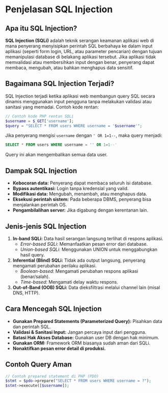 # Penjelasan SQL Injection

## Apa itu SQL Injection?

**SQL Injection (SQLi)** adalah teknik serangan keamanan aplikasi web di mana penyerang menyisipkan perintah SQL berbahaya ke dalam input aplikasi (seperti form login, URL, atau parameter pencarian) dengan tujuan memanipulasi database di belakang aplikasi tersebut. Jika aplikasi tidak memvalidasi atau membersihkan input dengan benar, penyerang dapat membaca, mengubah, atau bahkan menghapus data sensitif.

## Bagaimana SQL Injection Terjadi?

SQL Injection terjadi ketika aplikasi web membangun query SQL secara dinamis menggunakan input pengguna tanpa melakukan validasi atau sanitasi yang memadai. Contoh kode rentan:

```php
// Contoh kode PHP rentan SQLi
$username = $_GET['username'];
$query = "SELECT * FROM users WHERE username = '$username'";
```

Jika penyerang mengisi `username` dengan `' OR 1=1--`, maka query menjadi:

```sql
SELECT * FROM users WHERE username = '' OR 1=1--'
```

Query ini akan mengembalikan semua data user.

## Dampak SQL Injection

- **Kebocoran data:** Penyerang dapat membaca seluruh isi database.
- **Bypass autentikasi:** Login tanpa kredensial yang valid.
- **Modifikasi data:** Mengubah, menambah, atau menghapus data.
- **Eksekusi perintah sistem:** Pada beberapa DBMS, penyerang bisa menjalankan perintah OS.
- **Pengambilalihan server:** Jika digabung dengan kerentanan lain.

## Jenis-jenis SQL Injection

1. **In-band SQLi:** Data hasil serangan langsung terlihat di respons aplikasi.
   - _Error-based SQLi_: Memanfaatkan pesan error dari database.
   - _Union-based SQLi_: Menggunakan UNION untuk menggabungkan hasil query.
2. **Inferential (Blind) SQLi:** Tidak ada output langsung, penyerang mengamati perubahan perilaku aplikasi.
   - _Boolean-based_: Mengamati perubahan respons aplikasi (benar/salah).
   - _Time-based_: Mengamati delay waktu respons.
3. **Out-of-Band (OOB) SQLi:** Data dieksfiltrasi melalui channel lain (misal DNS, HTTP).

## Cara Mencegah SQL Injection

- **Gunakan Prepared Statements (Parameterized Query):** Pisahkan data dan perintah SQL.
- **Validasi & Sanitasi Input:** Jangan percaya input dari pengguna.
- **Batasi Hak Akses Database:** Gunakan user DB dengan hak minimum.
- **Gunakan ORM:** Framework ORM biasanya sudah aman dari SQLi.
- **Nonaktifkan pesan error detail di produksi.**

## Contoh Query Aman

```php
// Contoh prepared statement di PHP (PDO)
$stmt = $pdo->prepare("SELECT * FROM users WHERE username = ?");
$stmt->execute([$username]);
```

